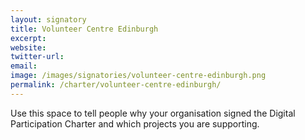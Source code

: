 ```yaml
---
layout: signatory
title: Volunteer Centre Edinburgh
excerpt: 
website: 
twitter-url:
email: 
image: /images/signatories/volunteer-centre-edinburgh.png
permalink: /charter/volunteer-centre-edinburgh/
---
```


Use this space to tell people why your organisation signed the Digital Participation Charter and which projects you are supporting.